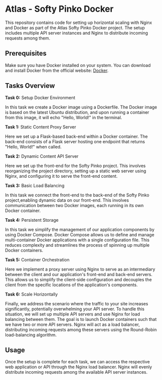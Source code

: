 # Atlas - Softy Pinko Docker
This repository contains code for setting up horizontal scaling with Nginx and Docker as part of the Atlas Softy Pinko Docker project. The setup includes multiple API server instances and Nginx to distribute incoming requests among them.

## Prerequisites
Make sure you have Docker installed on your system. You can download and install Docker from the official website: [Docker](https://www.docker.com/get-started).

## Tasks Overview
**Task 0:** Setup Docker Environment

In this task we create a Docker image using a Dockerfile. The Docker image is based on the latest Ubuntu distribution, and upon running a container from this image, it will echo "Hello, World!" in the terminal.

**Task 1:** Static Content Proxy Server

Here we set up a Flask-based back-end within a Docker container. The back-end consists of a Flask server hosting one endpoint that returns "Hello, World!" when called.

**Task 2:** Dynamic Content API Server

Here we set up the front-end for the Softy Pinko project. This involves reorganizing the project directory, setting up a static web server using Nginx, and configuring it to serve the front-end content.

**Task 3:** Basic Load Balancing

In this task we connect the front-end to the back-end of the Softy Pinko project,enabling dynamic data on our front-end. This involves communication between two Docker images, each running in its own Docker container.

**Task 4:** Persistent Storage

In this task we simplify the management of our application components by using Docker Compose. Docker Compose allows us to define and manage multi-container Docker applications with a single configuration file. This reduces complexity and streamlines the process of spinning up multiple Docker containers.

**Task 5:** Container Orchestration

Here we implement a proxy server using Nginx to serve as an intermediary between the client and our application's front-end and back-end servers. This allows us to simplify the client-side configuration and decouples the client from the specific locations of the application's components.

**Task 6:** Scale Horizontally

Finally, we address the scenario where the traffic to your site increases significantly, potentially overwhelming your API server. To handle this situation, we will set up multiple API servers and use Nginx for load balancing between them. The goal is to launch Docker containers such that we have two or more API servers. Nginx will act as a load balancer, distributing incoming requests among these servers using the Round-Robin load-balancing algorithm.

## Usage
Once the setup is complete for each task, we can access the respective web application or API through the Nginx load balancer. Nginx will evenly distribute incoming requests among the available API server instances.
